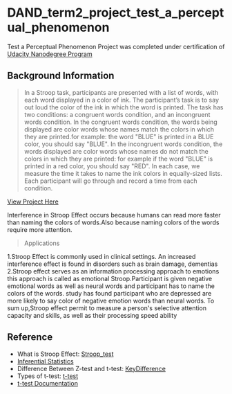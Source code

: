 # DAND_term2_project_test_a_perceptual_phenomenon

Test a Perceptual Phenomenon Project was completed under certification of [Udacity Nanodegree Program](https://in.udacity.com/)

## Background Information

> In a Stroop task, participants are presented with a list of words, with each word displayed in a color of ink. The participant’s task is to say out loud the color of the ink in which the word is printed. The task has two conditions: a congruent words condition, and an incongruent words condition. In the congruent words condition, the words being displayed are color words whose names match the colors in which they are printed.for example: the word "BLUE" is printed in a BLUE color, you should say "BLUE". In the incongruent words condition, the words displayed are color words whose names do not match the colors in which they are printed: for example if the word "BLUE" is printed in a red color, you should say "RED". In each case, we measure the time it takes to name the ink colors in equally-sized lists. Each participant will go through and record a time from each condition.

[View Project Here](https://github.com/pooja2512/DAND_term2_project_test_a_perceptual_effect/blob/master/Test%20a%20Perceptual%20Phenomenon.ipynb)

Interference in Stroop Effect occurs because humans can read more faster than naming the colors of words.Also because naming colors of the words require more attention.

> Applications

1.Stroop Effect is commonly used in clinical settings. An increased interference effect is found in disorders such as brain damage, dementias
2.Stroop effect serves as an information processing approach to emotions this approach is called as emotional Stroop.Participant is given negative emotional words as well as neural words and participant has to name the colors of the words. study has found participant who are depressed are more likely to say color of negative emotion words than neural words.
To sum up,Stroop effect permit to measure a person's selective attention capacity and skills, as well as their processing speed ability


## Reference
* What is Stroop Effect:   [Stroop_test](https://en.wikipedia.org/wiki/Stroop_effect)
* [Inferential Statistics](https://classroom.udacity.com/courses/ud201)
* Difference Between Z-test and t-test:  [KeyDifference](https://keydifferences.com/difference-between-t-test-and-z-test.html)
* Types of t-test: [t-test](https://support.minitab.com/en-us/minitab-express/1/help-and-how-to/basic-statistics/inference/supporting-topics/tests-of-means/types-of-t-tests/)
* [t-test Documentation](https://docs.scipy.org/doc/scipy-0.14.0/reference/generated/scipy.stats.ttest_rel.html)
